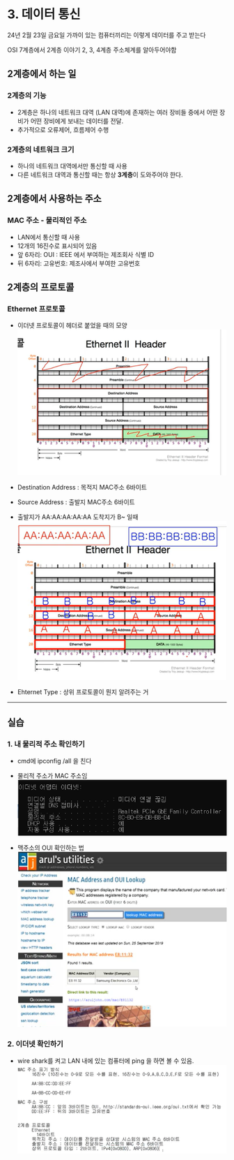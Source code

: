 # 3. 데이터 통신
24년 2월 23일 금요일 
가까이 있는 컴퓨터끼리는 이렇게 데이터를 주고 받는다

OSI 7계층에서 2계층 이야기
2, 3, 4계층 주소체계를 알아두어야함  

## 2계층에서 하는 일

### 2계층의 기능
- 2계층은 하나의 네트워크 대역 (LAN 대역)에 존재하는 여러 장비들 중에서 어떤 장비가 어떤 장비에게 보내는 데이터를 전달.
- 추가적으로 오류제어, 흐름제어 수행

### 2계층의 네트워크 크기
- 하나의 네트워크 대역에서만 통신할 때 사용
- 다른 네트워크 대역과 통신할 때는 항상 **3계층**이 도와주어야 한다.

## 2계층에서 사용하는 주소
### MAC 주소 - 물리적인 주소
- LAN에서 통신할 때 사용
- 12개의 16진수로 표시되어 있음
- 앞 6자리: OUI : IEEE 에서 부여하는 제조회사 식별 ID
- 뒤 6자리: 고유번호: 제조사에서 부여한 고유번호

## 2계층의 프로토콜
### Ethernet 프로토콜
- 이더넷 프로토콜이 헤더로 붙었을 때의 모양
![Alt text](./images/image.png)

- Destination Address : 목적지 MAC주소 6바이트
- Source Address : 출발지 MAC주소 6바이트

- 출발지가 AA:AA:AA:AA:AA 도착지가 B~ 일때
![Alt text](./images/image-1.png)

- Ehternet Type : 상위 프로토콜이 뭔지 알려주는 거

---

## 실습

###  1. 내 물리적 주소 확인하기
- cmd에 ipconfig /all 을 친다
- 물리적 주소가 MAC 주소임
![Alt text](./images/image-2.png)

- 맥주소의 OUI 확인하는 법
![Alt text](./images/image-3.png)

### 2. 이더넷 확인하기
- wire shark를 켜고 LAN 내에 있는 컴퓨터에 ping 을 하면 볼 수 있음.
![Alt text](./images/image-4.png)